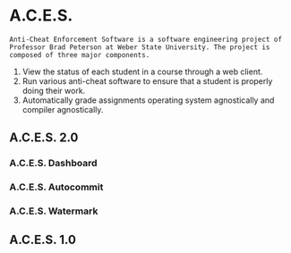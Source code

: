 # A.C.E.S.
    Anti-Cheat Enforcement Software is a software engineering project of Professor Brad Peterson at Weber State University. The project is composed of three major components.
 1. View the status of each student in a course through a web client.
 2. Run various anti-cheat software to ensure that a student is properly doing their work.
 3. Automatically grade assignments operating system agnostically and compiler agnostically.
## A.C.E.S. 2.0
### A.C.E.S. Dashboard
### A.C.E.S. Autocommit
### A.C.E.S. Watermark
## A.C.E.S. 1.0
